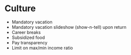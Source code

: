 # Culture

- Mandatory vacation
- Mandatory vacation slideshow (show-n-tell) upon return
- Career breaks
- Subsidized food
- Pay transparency
- Limit on max/min income ratio
